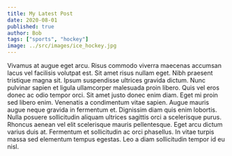 ```yaml
---
title: My Latest Post
date: 2020-08-01
published: true
author: Bob
tags: ["sports", "hockey"]
image: ../src/images/ice_hockey.jpg
---
```


Vivamus at augue eget arcu. Risus commodo viverra maecenas accumsan lacus vel facilisis volutpat est. Sit amet risus nullam eget. Nibh praesent tristique magna sit. Ipsum suspendisse ultrices gravida dictum. Nunc pulvinar sapien et ligula ullamcorper malesuada proin libero. Quis vel eros donec ac odio tempor orci. Sit amet justo donec enim diam. Eget mi proin sed libero enim. Venenatis a condimentum vitae sapien. Augue mauris augue neque gravida in fermentum et. Dignissim diam quis enim lobortis. Nulla posuere sollicitudin aliquam ultrices sagittis orci a scelerisque purus. Rhoncus aenean vel elit scelerisque mauris pellentesque. Eget arcu dictum varius duis at. Fermentum et sollicitudin ac orci phasellus. In vitae turpis massa sed elementum tempus egestas. Leo a diam sollicitudin tempor id eu nisl.